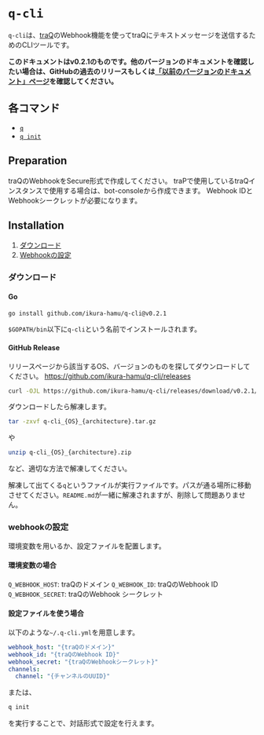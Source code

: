 # `q-cli`

`q-cli`は、[traQ](https://github.com/traQ)のWebhook機能を使ってtraQにテキストメッセージを送信するためのCLIツールです。

**このドキュメントはv0.2.1のものです。他のバージョンのドキュメントを確認したい場合は、GitHubの過去のリリースもしくは[「以前のバージョンのドキュメント」ページ](versions)を確認してください。**

## 各コマンド

- [`q`](q.md)
- [`q init`](q_init.md)

## Preparation

traQのWebhookをSecure形式で作成してください。
traPで使用しているtraQインスタンスで使用する場合は、bot-consoleから作成できます。
Webhook IDとWebhookシークレットが必要になります。

## Installation

1. [ダウンロード](#ダウンロード)
2. [Webhookの設定](#webhookの設定)

### ダウンロード

#### Go

```sh
go install github.com/ikura-hamu/q-cli@v0.2.1
```

`$GOPATH/bin`以下に`q-cli`という名前でインストールされます。

#### GitHub Release

リリースページから該当するOS、バージョンのものを探してダウンロードしてください。
https://github.com/ikura-hamu/q-cli/releases

```sh
curl -OJL https://github.com/ikura-hamu/q-cli/releases/download/v0.2.1/q-cli_{OS}_{architecture}.(tar.gz|zip)
```

ダウンロードしたら解凍します。

```sh
tar -zxvf q-cli_{OS}_{architecture}.tar.gz
```

や

```sh
unzip q-cli_{OS}_{architecture}.zip
```

など、適切な方法で解凍してください。

解凍して出てくる`q`というファイルが実行ファイルです。パスが通る場所に移動させてください。`README.md`が一緒に解凍されますが、削除して問題ありません。

### webhookの設定

環境変数を用いるか、設定ファイルを配置します。

#### 環境変数の場合

`Q_WEBHOOK_HOST`: traQのドメイン
`Q_WEBHOOK_ID`: traQのWebhook ID
`Q_WEBHOOK_SECRET`: traQのWebhook シークレット

#### 設定ファイルを使う場合

以下のような`~/.q-cli.yml`を用意します。

```json:.q-cli.yml
webhook_host: "{traQのドメイン}"
webhook_id: "{traQのWebhook ID}"
webhook_secret: "{traQのWebhookシークレット}"
channels:
  channel: "{チャンネルのUUID}"
```

または、

```sh
q init
```

を実行することで、対話形式で設定を行えます。
